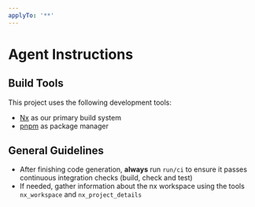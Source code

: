 ```yaml
---
applyTo: '**'
---
```

# Agent Instructions

## Build Tools
This project uses the following development tools:
- [Nx](https://nx.dev/) as our primary build system
- [pnpm](https://pnpm.io/) as package manager

## General Guidelines
- After finishing code generation, **always** run `run/ci` to ensure it passes continuous integration checks (build, check and test)
- If needed, gather information about the nx workspace using the tools `nx_workspace` and `nx_project_details`

